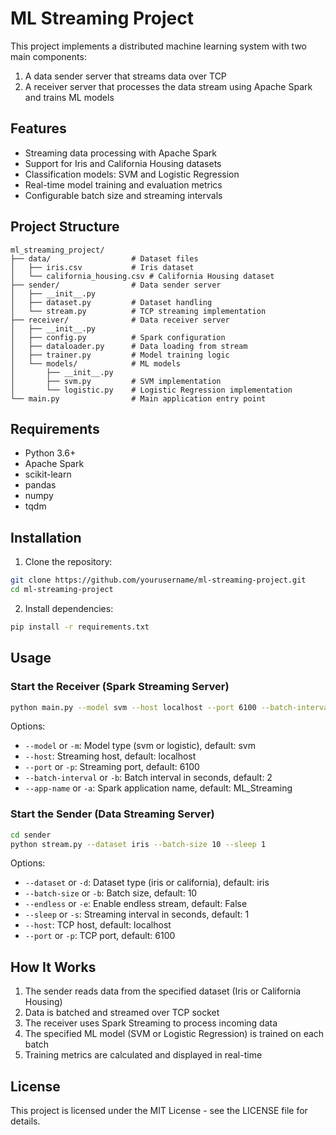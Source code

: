 # ML Streaming Project

This project implements a distributed machine learning system with two main components:
1. A data sender server that streams data over TCP
2. A receiver server that processes the data stream using Apache Spark and trains ML models

## Features

- Streaming data processing with Apache Spark
- Support for Iris and California Housing datasets
- Classification models: SVM and Logistic Regression
- Real-time model training and evaluation metrics
- Configurable batch size and streaming intervals

## Project Structure

```
ml_streaming_project/
├── data/                  # Dataset files
│   ├── iris.csv           # Iris dataset
│   └── california_housing.csv # California Housing dataset
├── sender/                # Data sender server
│   ├── __init__.py
│   ├── dataset.py         # Dataset handling
│   └── stream.py          # TCP streaming implementation
├── receiver/              # Data receiver server
│   ├── __init__.py
│   ├── config.py          # Spark configuration
│   ├── dataloader.py      # Data loading from stream
│   ├── trainer.py         # Model training logic
│   └── models/            # ML models
│       ├── __init__.py
│       ├── svm.py         # SVM implementation
│       └── logistic.py    # Logistic Regression implementation
└── main.py                # Main application entry point
```

## Requirements

- Python 3.6+
- Apache Spark
- scikit-learn
- pandas
- numpy
- tqdm

## Installation

1. Clone the repository:
```bash
git clone https://github.com/yourusername/ml-streaming-project.git
cd ml-streaming-project
```

2. Install dependencies:
```bash
pip install -r requirements.txt
```

## Usage

### Start the Receiver (Spark Streaming Server)

```bash
python main.py --model svm --host localhost --port 6100 --batch-interval 2
```

Options:
- `--model` or `-m`: Model type (svm or logistic), default: svm
- `--host`: Streaming host, default: localhost
- `--port` or `-p`: Streaming port, default: 6100
- `--batch-interval` or `-b`: Batch interval in seconds, default: 2
- `--app-name` or `-a`: Spark application name, default: ML_Streaming

### Start the Sender (Data Streaming Server)

```bash
cd sender
python stream.py --dataset iris --batch-size 10 --sleep 1
```

Options:
- `--dataset` or `-d`: Dataset type (iris or california), default: iris
- `--batch-size` or `-b`: Batch size, default: 10
- `--endless` or `-e`: Enable endless stream, default: False
- `--sleep` or `-s`: Streaming interval in seconds, default: 1
- `--host`: TCP host, default: localhost
- `--port` or `-p`: TCP port, default: 6100

## How It Works

1. The sender reads data from the specified dataset (Iris or California Housing)
2. Data is batched and streamed over TCP socket
3. The receiver uses Spark Streaming to process incoming data
4. The specified ML model (SVM or Logistic Regression) is trained on each batch
5. Training metrics are calculated and displayed in real-time

## License

This project is licensed under the MIT License - see the LICENSE file for details.
